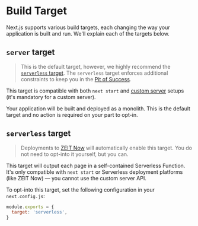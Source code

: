 # Build Target

Next.js supports various build targets, each changing the way your application is built and run. We'll explain each of the targets below.

## `server` target

> This is the default target, however, we highly recommend the [`serverless` target](#serverless-target). The `serverless` target enforces additional constraints to keep you in the [Pit of Success](https://blog.codinghorror.com/falling-into-the-pit-of-success/).

This target is compatible with both `next start` and [custom server](/docs/advanced-features/custom-server.md) setups (it's mandatory for a custom server).

Your application will be built and deployed as a monolith. This is the default target and no action is required on your part to opt-in.

## `serverless` target

> Deployments to [ZEIT Now](https://zeit.co/home) will automatically enable this target. You do not need to opt-into it yourself, but you can.

This target will output each page in a self-contained Serverless Function. It's only compatible with `next start` or Serverless deployment platforms (like ZEIT Now) — you cannot use the custom server API.

To opt-into this target, set the following configuration in your `next.config.js`:

```js
module.exports = {
  target: 'serverless',
}
```
